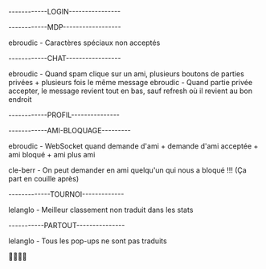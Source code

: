 
------------LOGIN----------------

------------MDP------------------

ebroudic - Caractères spéciaux non acceptés

------------CHAT-----------------

ebroudic - Quand spam clique sur un ami, plusieurs boutons de parties privées + plusieurs fois le même message
ebroudic - Quand partie privée accepter, le message revient tout en bas, sauf refresh où il revient au bon endroit

------------PROFIL---------------

------------AMI-BLOQUAGE---------

ebroudic - WebSocket quand demande d'ami + demande d'ami acceptée + ami bloqué + ami plus ami

cle-berr - On peut demander en ami quelqu'un qui nous a bloqué !!! (Ça part en couille après)

-------------TOURNOI-------------

lelanglo - Meilleur classement non traduit dans les stats

-----------PARTOUT---------------

lelanglo - Tous les pop-ups ne sont pas traduits

👍🏻👍🏻